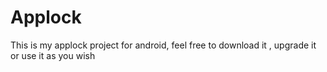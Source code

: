 # Applock 
This is my applock project for android, feel free to download it , upgrade it or use it as you wish

